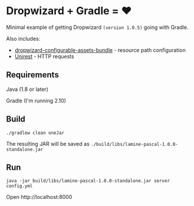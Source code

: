 # Dropwizard + Gradle = &hearts;

Minimal example of getting Dropwizard `(version 1.0.5)` going with Gradle.

Also includes:

- [dropwizard-configurable-assets-bundle](https://github.com/dropwizard-bundles/dropwizard-configurable-assets-bundle) - resource path configuration
- [Unirest](https://github.com/Kong/unirest-java) - HTTP requests


## Requirements

Java (1.8 or later)

Gradle (I'm running 2.10)


## Build

```
./gradlew clean oneJar
```

The resulting JAR will be saved as `./build/libs/lamine-pascal-1.0.0-standalone.jar`


## Run

```
java -jar build/libs/lamine-pascal-1.0.0-standalone.jar server config.yml
```

Open http://localhost:8000

